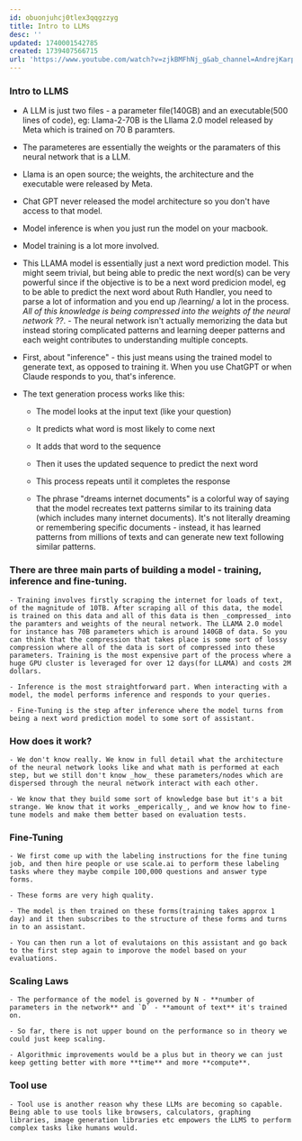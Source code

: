 ```yaml
---
id: obuonjuhcj0tlex3qqgzzyg
title: Intro to LLMs
desc: ''
updated: 1740001542785
created: 1739407566715
url: 'https://www.youtube.com/watch?v=zjkBMFhNj_g&ab_channel=AndrejKarpathy'
---
```


### Intro to LLMS

- A LLM is just two files - a parameter file(140GB) and an executable(500 lines of code), eg: Llama-2-70B is the Lllama 2.0 model released by Meta which is trained on 70 B paramters. 

- The parameteres are essentially the weights or the paramaters of this neural network that is a LLM.

- Llama is an open source; the weights, the architecture and the executable were released by Meta.

- Chat GPT never released the model architecture so you don't have access to that model.

- Model inference is when you just run the model on your macbook.

- Model training is a lot more involved.

- This LLAMA model is essentially just a next word prediction model. This might seem trivial, but being able to predic the next word(s) can be very powerful since if the objective is to be a next word predicion model, eg to be able to predict the next word about Ruth Handler, you need to parse a lot of information and you end up /learning/ a lot in the process. _All of this knowledge is being compressed into the weights of the neural network ??_. - The neural network isn't actually memorizing the data but instead storing complicated patterns and learning deeper patterns and each weight contributes to understanding multiple concepts.

- First, about "inference" - this just means using the trained model to generate text, as opposed to training it. When you use ChatGPT or when Claude responds to you, that's inference.

- The text generation process works like this:

    - The model looks at the input text (like your question)

    - It predicts what word is most likely to come next

    - It adds that word to the sequence

    - Then it uses the updated sequence to predict the next word

    - This process repeats until it completes the response

    - The phrase "dreams internet documents" is a colorful way of saying that the model recreates text patterns similar to its training data (which includes many internet documents). It's not literally dreaming or remembering specific documents - instead, it has learned patterns from millions of texts and can generate new text following similar patterns.

### There are three main parts of building a model - **training**, **inference** and **fine-tuning**.

    - Training involves firstly scraping the internet for loads of text, of the magnitude of 10TB. After scraping all of this data, the model is trained on this data and all of this data is then _compressed_ into the paramters and weights of the neural network. The LLAMA 2.0 model for instance has 70B parameters which is around 140GB of data. So you can think that the compression that takes place is some sort of lossy compression where all of the data is sort of compressed into these parameters. Training is the most expensive part of the process where a huge GPU cluster is leveraged for over 12 days(for LLAMA) and costs 2M dollars.

    - Inference is the most straightforward part. When interacting with a model, the model performs inference and responds to your queries.

    - Fine-Tuning is the step after inference where the model turns from being a next word prediction model to some sort of assistant.

### How does it work?

    - We don't know really. We know in full detail what the architecture of the neural network looks like and what math is performed at each step, but we still don't know _how_ these parameters/nodes which are dispersed through the neural network interact with each other.

    - We know that they build some sort of knowledge base but it's a bit strange. We know that it works _emperically_, and we know how to fine-tune models and make them better based on evaluation tests.

### Fine-Tuning

    - We first come up with the labeling instructions for the fine tuning job, and then hire people or use scale.ai to perform these labeling tasks where they maybe compile 100,000 questions and answer type forms.

    - These forms are very high quality.

    - The model is then trained on these forms(training takes approx 1 day) and it then subscribes to the structure of these forms and turns in to an assistant.

    - You can then run a lot of evalutaions on this assistant and go back to the first step again to imporove the model based on your evaluations.

### Scaling Laws

    - The performance of the model is governed by N - **number of parameters in the network** and `D` - **amount of text** it's trained on.

    - So far, there is not upper bound on the performance so in theory we could just keep scaling.

    - Algorithmic improvements would be a plus but in theory we can just keep getting better with more **time** and more **compute**.
    
### Tool use

    - Tool use is another reason why these LLMs are becoming so capable. Being able to use tools like browsers, calculators, graphing libraries, image generation libraries etc empowers the LLMS to perform complex tasks like humans would.
    